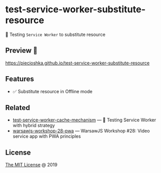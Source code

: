 # test-service-worker-substitute-resource

:ledger: Testing `Service Worker` to substitute resource

## Preview 🎉

<https://piecioshka.github.io/test-service-worker-substitute-resource>

## Features

* :white_check_mark: Substitute resource in Offline mode

## Related

* [test-service-worker-cache-mechanism](https://github.com/piecioshka/test-service-worker-cache-mechanism)
    — 📒 Testing Service Worker with hybrid strategy
* [warsawjs-workshop-28-pwa](https://github.com/piecioshka/warsawjs-workshop-28-pwa)
    — WarsawJS Workshop #28: Video service app with PWA principles

## License

[The MIT License](http://piecioshka.mit-license.org) @ 2019
